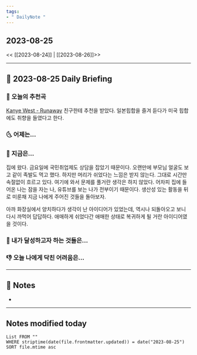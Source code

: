 ```yaml
---
tags:
- " DailyNote "
---
```


## 2023-08-25

<< [[2023-08-24]] | [[2023-08-26]]>>

---
## 📅 2023-08-25 Daily Briefing

### 🎵 오늘의 추천곡

[Kanye West - Runaway](https://youtu.be/Bm5iA4Zupek?feature=shared) 친구한테 추천을 받았다. 일본힙합을 즐겨 듣다가 미국 힙합에도 취향을 들였다고 한다. 

### 🌜 어제는...


### 🙌 지금은...

집에 왔다. 금요일에 국민취업제도 상담을 잡았기 때문이다. 오랜만에 부모님 얼굴도 보고 같이 족발도 먹고 했다. 하지만 머리가 쉬었다는 느낌은 받지 않는다. 그대로 시간만 속절없이 흐르고 있다. 여기에 와서 문제를 풀거란 생각은 하지 않았다. 어차피 집에 들어온 나는 잠을 자는 나, 유튜브를 보는 나가 전부이기 때문이다. 생산성 있는 활동을 뒤로 미룬채 지금 나에게 주어진 것들을 돌아보자.

아까 화장실에서 양치하다가 생각이 난 아이디어가 있었는데, 역시나 되돌아오고 보니 다시 까먹어 답답하다. 애매하게 쉬었다간 애매한 상태로 복귀하게 될 거란 아이디어였을 것이다. 

### 🚀 내가 달성하고자 하는 것들은...


### 👎 오늘 나에게 닥친 어려움은...


---

## 📝 Notes

- 

---
## Notes modified today

```dataview
List FROM "" 
WHERE striptime(date(file.frontmatter.updated)) = date("2023-08-25") 
SORT file.mtime asc
```
